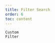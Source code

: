 ```yaml
---
title: Filter Search
order: 6
toc: content
---
```


<code src='../examples/FilterSearch.tsx' description='`filterSearch` is used to enable search of filter items, and you can set a custom filter method through `filterSearch:(input, record) => boolean`.'>Custom Filter</code>
